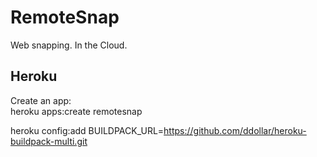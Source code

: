 # RemoteSnap

Web snapping. In the Cloud.

## Heroku

Create an app:  
	heroku apps:create remotesnap

heroku config:add BUILDPACK_URL=https://github.com/ddollar/heroku-buildpack-multi.git

